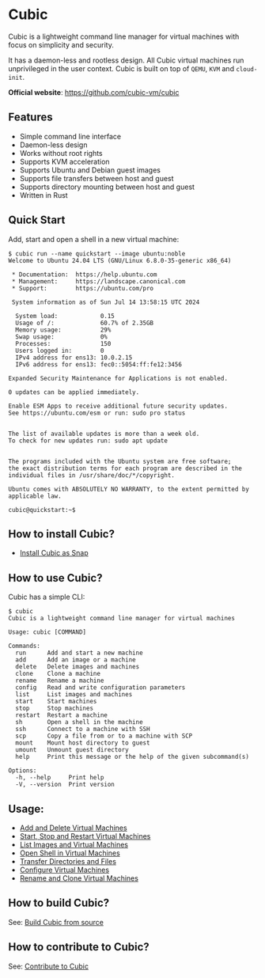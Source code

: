 # Cubic

Cubic is a lightweight command line manager for virtual machines with focus on simplicity and security.

It has a daemon-less and rootless design. All Cubic virtual machines run unprivileged in the user context.
Cubic is built on top of `QEMU`, `KVM` and `cloud-init`.

**Official website**: https://github.com/cubic-vm/cubic

## Features

- Simple command line interface
- Daemon-less design
- Works without root rights
- Supports KVM acceleration
- Supports Ubuntu and Debian guest images
- Supports file transfers between host and guest
- Supports directory mounting between host and guest
- Written in Rust

## Quick Start

Add, start and open a shell in a new virtual machine:
```
$ cubic run --name quickstart --image ubuntu:noble
Welcome to Ubuntu 24.04 LTS (GNU/Linux 6.8.0-35-generic x86_64)

 * Documentation:  https://help.ubuntu.com
 * Management:     https://landscape.canonical.com
 * Support:        https://ubuntu.com/pro

 System information as of Sun Jul 14 13:58:15 UTC 2024

  System load:            0.15
  Usage of /:             60.7% of 2.35GB
  Memory usage:           29%
  Swap usage:             0%
  Processes:              150
  Users logged in:        0
  IPv4 address for ens13: 10.0.2.15
  IPv6 address for ens13: fec0::5054:ff:fe12:3456

Expanded Security Maintenance for Applications is not enabled.

0 updates can be applied immediately.

Enable ESM Apps to receive additional future security updates.
See https://ubuntu.com/esm or run: sudo pro status


The list of available updates is more than a week old.
To check for new updates run: sudo apt update


The programs included with the Ubuntu system are free software;
the exact distribution terms for each program are described in the
individual files in /usr/share/doc/*/copyright.

Ubuntu comes with ABSOLUTELY NO WARRANTY, to the extent permitted by
applicable law.

cubic@quickstart:~$ 
```

## How to install Cubic?
- [Install Cubic as Snap](docs/install/snap.md)

## How to use Cubic?

Cubic has a simple CLI:
```
$ cubic
Cubic is a lightweight command line manager for virtual machines

Usage: cubic [COMMAND]

Commands:
  run      Add and start a new machine
  add      Add an image or a machine
  delete   Delete images and machines
  clone    Clone a machine
  rename   Rename a machine
  config   Read and write configuration parameters
  list     List images and machines
  start    Start machines
  stop     Stop machines
  restart  Restart a machine
  sh       Open a shell in the machine
  ssh      Connect to a machine with SSH
  scp      Copy a file from or to a machine with SCP
  mount    Mount host directory to guest
  umount   Unmount guest directory
  help     Print this message or the help of the given subcommand(s)

Options:
  -h, --help     Print help
  -V, --version  Print version
```

## Usage:
- [Add and Delete Virtual Machines](docs/usage/add_delete.md)
- [Start, Stop and Restart Virtual Machines](docs/usage/start_stop.md)
- [List Images and Virtual Machines](docs/usage/list.md)
- [Open Shell in Virtual Machines](docs/usage/sh.md)
- [Transfer Directories and Files](docs/usage/copy_mount.md)
- [Configure Virtual Machines](docs/usage/configure.md)
- [Rename and Clone Virtual Machines](docs/usage/rename_clone.md)

## How to build Cubic?

See: [Build Cubic from source](docs/build.md)

## How to contribute to Cubic?

See: [Contribute to Cubic](CONTRIBUTING.md)
